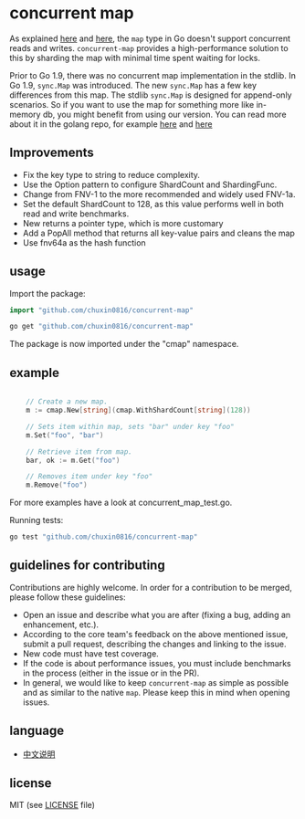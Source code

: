 # concurrent map 

As explained [here](http://golang.org/doc/faq#atomic_maps) and [here](http://blog.golang.org/go-maps-in-action), the `map` type in Go doesn't support concurrent reads and writes. `concurrent-map` provides a high-performance solution to this by sharding the map with minimal time spent waiting for locks.

Prior to Go 1.9, there was no concurrent map implementation in the stdlib. In Go 1.9, `sync.Map` was introduced. The new `sync.Map` has a few key differences from this map. The stdlib `sync.Map` is designed for append-only scenarios. So if you want to use the map for something more like in-memory db, you might benefit from using our version. You can read more about it in the golang repo, for example [here](https://github.com/golang/go/issues/21035) and [here](https://stackoverflow.com/questions/11063473/map-with-concurrent-access)

## Improvements
* Fix the key type to string to reduce complexity.
* Use the Option pattern to configure ShardCount and ShardingFunc.
* Change from FNV-1 to the more recommended and widely used FNV-1a.
* Set the default ShardCount to 128, as this value performs well in both read and write benchmarks.
* New returns a pointer type, which is more customary
* Add a PopAll method that returns all key-value pairs and cleans the map
* Use fnv64a as the hash function

## usage

Import the package:

```go
import "github.com/chuxin0816/concurrent-map"
```

```bash
go get "github.com/chuxin0816/concurrent-map"
```

The package is now imported under the "cmap" namespace.

## example

```go

	// Create a new map.
	m := cmap.New[string](cmap.WithShardCount[string](128))

	// Sets item within map, sets "bar" under key "foo"
	m.Set("foo", "bar")

	// Retrieve item from map.
	bar, ok := m.Get("foo")

	// Removes item under key "foo"
	m.Remove("foo")

```

For more examples have a look at concurrent_map_test.go.

Running tests:

```bash
go test "github.com/chuxin0816/concurrent-map"
```

## guidelines for contributing

Contributions are highly welcome. In order for a contribution to be merged, please follow these guidelines:
- Open an issue and describe what you are after (fixing a bug, adding an enhancement, etc.).
- According to the core team's feedback on the above mentioned issue, submit a pull request, describing the changes and linking to the issue.
- New code must have test coverage.
- If the code is about performance issues, you must include benchmarks in the process (either in the issue or in the PR).
- In general, we would like to keep `concurrent-map` as simple as possible and as similar to the native `map`. Please keep this in mind when opening issues.

## language
- [中文说明](./README-zh.md)

## license
MIT (see [LICENSE](https://github.com/orcaman/concurrent-map/blob/master/LICENSE) file)
